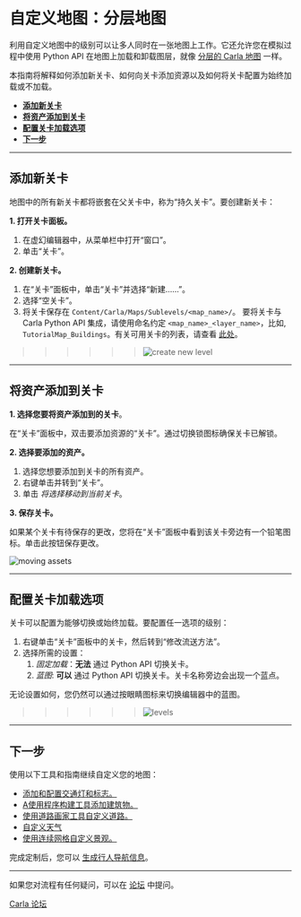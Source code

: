 # 自定义地图：分层地图

利用自定义地图中的级别可以让多人同时在一张地图上工作。它还允许您在模拟过程中使用 Python API 在地图上加载和卸载图层，就像 [分层的 Carla 地图](core_map.md#layered-maps) 一样。

本指南将解释如何添加新关卡、如何向关卡添加资源以及如何将关卡配置为始终加载或不加载。

- [__添加新关卡__](#add-a-new-level)
- [__将资产添加到关卡__](#add-assets-to-a-level)
- [__配置关卡加载选项__](#configure-level-loading-options)
- [__下一步__](#next-steps)

---

## 添加新关卡 <span id="add-a-new-level"></span>

地图中的所有新关卡都将嵌套在父关卡中，称为“持久关卡”。要创建新关卡：

__1. 打开关卡面板。__

1. 在虚幻编辑器中，从菜单栏中打开“窗口”。
2. 单击“关卡”。

__2. 创建新关卡。__

1. 在“关卡”面板中，单击“关卡”并选择“新建......”。
2. 选择“空关卡”。
3. 将关卡保存在 `Content/Carla/Maps/Sublevels/<map_name>/`。 要将关卡与 Carla Python API 集成，请使用命名约定 `<map_name>_<layer_name>`，比如,  `TutorialMap_Buildings`。有关可用关卡的列表，请查看 [此处](core_map.md#carla-maps)。

>>>>>>![create new level](./img/new_level.png)

---

## 将资产添加到关卡 <span id="add-assets-to-a-level"></span>

__1. 选择您要将资产添加到的关卡__。

在“关卡”面板中，双击要添加资源的“关卡”。通过切换锁图标确保关卡已解锁。 

__2. 选择要添加的资产。__

1. 选择您想要添加到关卡的所有资产。
2. 右键单击并转到“关卡”。
3. 单击 _将选择移动到当前关卡_。

__3. 保存关卡。__

如果某个关卡有待保存的更改，您将在“关卡”面板中看到该关卡旁边有一个铅笔图标。单击此按钮保存更改。

![moving assets](./img/move_assets.png)

---

## 配置关卡加载选项 <span id="configure-level-loading-options"></span>

关卡可以配置为能够切换或始终加载。要配置任一选项的级别：

1. 右键单击“关卡”面板中的关卡，然后转到“修改流送方法”。
2. 选择所需的设置：
    1. _固定加载_：__无法__ 通过 Python API 切换关卡。
    2. _蓝图_: __可以__ 通过 Python API 切换关卡。关卡名称旁边会出现一个蓝点。

无论设置如何，您仍然可以通过按眼睛图标来切换编辑器中的蓝图。

>>>>>>![levels](./img/levels.png)

---

## 下一步 <span id="next-steps"></span>

使用以下工具和指南继续自定义您的地图：

- [添加和配置交通灯和标志。](tuto_M_custom_add_tl.md)
- [A使用程序构建工具添加建筑物。](tuto_M_custom_buildings.md)
- [使用道路画家工具自定义道路。](tuto_M_custom_road_painter.md)
- [自定义天气](tuto_M_custom_weather_landscape.md#weather-customization)
- [使用连续网格自定义景观。](tuto_M_custom_weather_landscape.md#add-serial-meshes)

完成定制后，您可以 [生成行人导航信息](tuto_M_generate_pedestrian_navigation.md)。

---

如果您对流程有任何疑问，可以在 [论坛](https://github.com/carla-simulator/carla/discussions) 中提问。

<div class="build-buttons">
<p>
<a href="https://github.com/carla-simulator/carla/discussions" target="_blank" class="btn btn-neutral" title="Go to the CARLA forum">
Carla 论坛</a>
</p>
</div>
